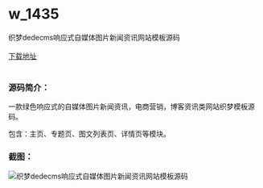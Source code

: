 # w_1435
织梦dedecms响应式自媒体图片新闻资讯网站模板源码
<br/></br>
[下载地址](https://www.uuid2.com/1435.html "下载地址")
<br/></br>
<h3>源码简介：</h3>
<p>一款绿色响应式的自媒体图片新闻资讯，电商营销，博客资讯类网站织梦模板源码。<p>
<p>包含：主页、专题页、图文列表页、详情页等模块。<p>
<h3>截图：</h3>
<img src="https://www.uuid2.com/wp-content/uploads/img/202108/07542c1987.jpg" alt="织梦dedecms响应式自媒体图片新闻资讯网站模板源码">
